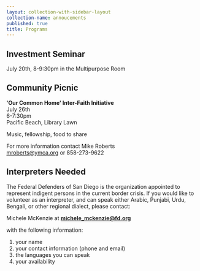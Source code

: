 ```yaml
---
layout: collection-with-sidebar-layout
collection-name: annoucements
published: true
title: Programs
---
```

## Investment Seminar
July 20th, 8-9:30pm in the Multipurpose Room

## Community Picnic
**'Our Common Home' Inter-Faith Initiative**  
July 26th  
6-7:30pm  
Pacific Beach, Library Lawn  

Music, fellowship, food to share

For more information contact Mike Roberts  
mroberts@ymca.org or 858-273-9622

## Interpreters Needed
The Federal Defenders of San Diego is the organization appointed to represent indigent persons in the current border crisis. If you would like to volunteer as an interpreter, and can speak either Arabic, Punjabi, Urdu, Bengali, or other regional dialect, please contact:

Michele McKenzie at **michele_mckenzie@fd.org** 

with the following information:  
1) your name  
2) your contact information (phone and email)  
3) the languages you can speak  
4) your availability
